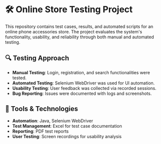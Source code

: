 # 🛠️ Online Store Testing Project  

This repository contains test cases, results, and automated scripts for an online phone accessories store. The project evaluates the system's functionality, usability, and reliability through both manual and automated testing.  

## 🔍 Testing Approach  
- **Manual Testing**: Login, registration, and search functionalities were tested.  
- **Automated Testing**: Selenium WebDriver was used for UI automation.  
- **Usability Testing**: User feedback was collected via recorded sessions.  
- **Bug Reporting**: Issues were documented with logs and screenshots.  

## 🚀 Tools & Technologies  
- **Automation**: Java, Selenium WebDriver  
- **Test Management**: Excel for test case documentation  
- **Reporting**: PDF test reports  
- **User Testing**: Screen recordings for usability analysis  
